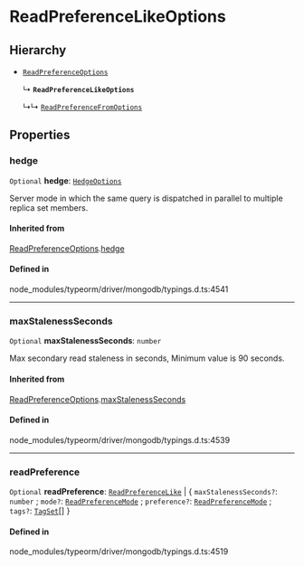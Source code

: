 # ReadPreferenceLikeOptions

## Hierarchy

- [`ReadPreferenceOptions`](ReadPreferenceOptions.md)

  ↳ **`ReadPreferenceLikeOptions`**

  ↳↳ [`ReadPreferenceFromOptions`](ReadPreferenceFromOptions.md)

## Properties

### hedge

 `Optional` **hedge**: [`HedgeOptions`](HedgeOptions.md)

Server mode in which the same query is dispatched in parallel to multiple replica set members.

#### Inherited from

[ReadPreferenceOptions](ReadPreferenceOptions.md).[hedge](ReadPreferenceOptions.md#hedge)

#### Defined in

node_modules/typeorm/driver/mongodb/typings.d.ts:4541

___

### maxStalenessSeconds

 `Optional` **maxStalenessSeconds**: `number`

Max secondary read staleness in seconds, Minimum value is 90 seconds.

#### Inherited from

[ReadPreferenceOptions](ReadPreferenceOptions.md).[maxStalenessSeconds](ReadPreferenceOptions.md#maxstalenessseconds)

#### Defined in

node_modules/typeorm/driver/mongodb/typings.d.ts:4539

___

### readPreference

 `Optional` **readPreference**: [`ReadPreferenceLike`](../types/ReadPreferenceLike.md) \| { `maxStalenessSeconds?`: `number` ; `mode?`: [`ReadPreferenceMode`](../index.md#readpreferencemode) ; `preference?`: [`ReadPreferenceMode`](../index.md#readpreferencemode) ; `tags?`: [`TagSet`](../types/TagSet.md)[]  }

#### Defined in

node_modules/typeorm/driver/mongodb/typings.d.ts:4519
